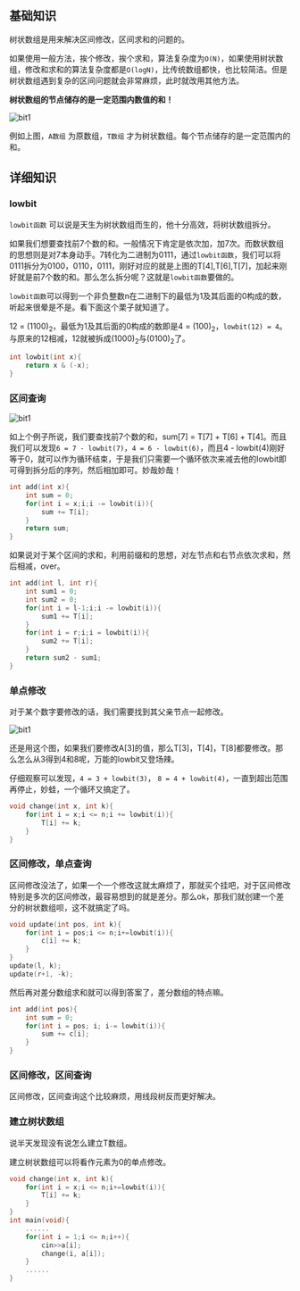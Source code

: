 ## 基础知识

树状数组是用来解决区间修改，区间求和的问题的。

如果使用一般方法，挨个修改，挨个求和，算法复杂度为`O(N)`，如果使用树状数组，修改和求和的算法复杂度都是`O(logN)`，比传统数组都快，也比较简洁。但是树状数组遇到复杂的区间问题就会非常麻烦，此时就改用其他方法。

**树状数组的节点储存的是一定范围内数值的和！**

![bit1](https://unpkg.zhimg.com/crotes-blog@1.0.5/image/bit/bit1.png)

例如上图，`A数组` 为原数组，`T数组` 才为树状数组。每个节点储存的是一定范围内的和。

## 详细知识

### lowbit

`lowbit函数` 可以说是天生为树状数组而生的，他十分高效，将树状数组拆分。

如果我们想要查找前7个数的和。一般情况下肯定是依次加，加7次。而数状数组的思想则是对7本身动手。7转化为二进制为0111，通过`lowbit函数`，我们可以将0111拆分为0100，0110，0111，刚好对应的就是上图的T[4],T[6],T[7]，加起来刚好就是前7个数的和。那么怎么拆分呢？这就是`lowbit函数`要做的。

`lowbit函数`可以得到一个非负整数n在二进制下的最低为1及其后面的0构成的数，听起来很晕是不是。看下面这个栗子就知道了。

12 = (1100)<sub>2</sub>，最低为1及其后面的0构成的数即是4 = (100)<sub>2</sub>，`lowbit(12) = 4`。与原来的12相减，12就被拆成(1000)<sub>2</sub>与(0100)<sub>2</sub>了。

```c++
int lowbit(int x){
	return x & (-x);
}
```

### 区间查询

![bit1](https://unpkg.zhimg.com/crotes-blog@1.0.5/image/bit/bit1.png)

如上个例子所说，我们要查找前7个数的和，sum[7] = T[7] + T[6] + T[4]。而且我们可以发现`6 = 7 - lowbit(7)`，`4 = 6 - lowbit(6)`，而且4 - lowbit(4)刚好等于0，就可以作为循环结束，于是我们只需要一个循环依次来减去他的lowbit即可得到拆分后的序列，然后相加即可。妙哉妙哉！

```c++
int add(int x){
    int sum = 0;
    for(int i = x;i;i -= lowbit(i)){
        sum += T[i];
    }
    return sum;
}
```

如果说对于某个区间的求和，利用前缀和的思想，对左节点和右节点依次求和，然后相减，over。

```c++
int add(int l, int r){
	int sum1 = 0;
    int sum2 = 0;
    for(int i = l-1;i;i -= lowbit(i)){
        sum1 += T[i];
    }
    for(int i = r;i;i = lowbit(i)){
        sum2 += T[i];
    }
    return sum2 - sum1;
}
```

### 单点修改

对于某个数字要修改的话，我们需要找到其父亲节点一起修改。

![bit1](https://unpkg.zhimg.com/crotes-blog@1.0.5/image/bit/bit1.png)

还是用这个图，如果我们要修改A[3]的值，那么T[3]，T[4]，T[8]都要修改。那么怎么从3得到4和8呢，万能的lowbit又登场辣。

仔细观察可以发现，`4 = 3 + lowbit(3)`， `8 = 4 + lowbit(4)`，一直到超出范围再停止，妙蛙，一个循环又搞定了。

```c++
void change(int x, int k){
    for(int i = x;i <= n;i += lowbit(i)){
        T[i] += k;
    }
}
```

### 区间修改，单点查询

区间修改没法了，如果一个一个修改这就太麻烦了，那就买个挂吧，对于区间修改特别是多次的区间修改，最容易想到的就是差分。那么ok，那我们就创建一个差分的树状数组呗，这不就搞定了吗。

```c++
void update(int pos, int k){
    for(int i = pos;i <= n;i+=lowbit(i)){
        c[i] += k;
    }
}
update(l, k);
update(r+1, -k);
```

然后再对差分数组求和就可以得到答案了，差分数组的特点嘛。

```c++
int add(int pos){
	int sum = 0;
	for(int i = pos; i; i-= lowbit(i)){
		sum += c[i];
	}
}
```

### 区间修改，区间查询

区间修改，区间查询这个比较麻烦，用线段树反而更好解决。

### 建立树状数组

说半天发现没有说怎么建立T数组。

建立树状数组可以将看作元素为0的单点修改。

```c++
void change(int x, int k){
    for(int i = x;i <= n;i+=lowbit(i)){
        T[i] += k;
    }
}
int main(void){
    ......
    for(int i = 1;i <= n;i++){
        cin>>a[i];
        change(i, a[i]);
    }
    ......
}
```
